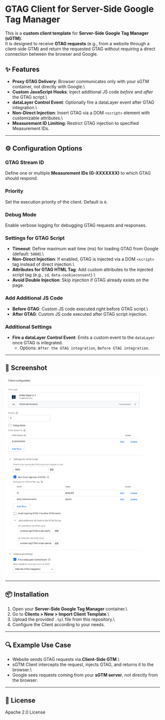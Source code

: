 # GTAG Client for Server-Side Google Tag Manager

This is a **custom client template** for **Server-Side Google Tag Manager (sGTM)**.\
It is designed to receive **GTAG requests** (e.g., from a website through a client-side GTM) and return the requested GTAG without requiring a direct connection between the browser and Google.

## ✨ Features

- **Proxy GTAG Delivery**: Browser communicates only with your sGTM container, not directly with Google.\
- **Custom JavaScript Hooks**: Inject additional JS code *before* and *after* the GTAG script.\
- **dataLayer Control Event**: Optionally fire a dataLayer event after GTAG integration.\
- **Non-Direct Injection**: Insert GTAG via a DOM `<script>` element with customizable attributes.\
- **Measurement ID Limiting**: Restrict GTAG injection to specified Measurement IDs.

------------------------------------------------------------------------

## ⚙️ Configuration Options

### GTAG Stream ID

Define one or multiple **Measurement IDs (G-XXXXXXX)** to which GTAG should respond.

### Priority

Set the execution priority of the client. Default is `0`.

### Debug Mode

Enable verbose logging for debugging GTAG requests and responses.

### Settings for GTAG Script

- **Timeout**: Define maximum wait time (ms) for loading GTAG from Google (default: `5000`).\
- **Non-Direct Injection**: If enabled, GTAG is injected via a DOM `<script>` tag instead of direct injection.\
- **Attributes for GTAG HTML Tag**: Add custom attributes to the injected script tag (e.g., `id`, `data-cookieconsent`).\
- **Avoid Double Injection**: Skip injection if GTAG already exists on the page.

### Add Additional JS Code

- **Before GTAG**: Custom JS code executed right before GTAG script.\
- **After GTAG**: Custom JS code executed after GTAG script injection.

### Additional Settings

- **Fire a dataLayer Control Event**: Emits a custom event to the `dataLayer` once GTAG is integrated.
  -   Options: `After the GTAG integration`, `Before GTAG integration`.

------------------------------------------------------------------------

## 📖 Screenshot

![GTAG Client Settings Screenshot](assets/gtag-client-settings.png)

------------------------------------------------------------------------

## 📦 Installation

1. Open your **Server-Side Google Tag Manager** container.\
2. Go to **Clients \> New \> Import Client Template**.\
3. Upload the provided `.tpl` file from this repository.\
4. Configure the Client according to your needs.

------------------------------------------------------------------------

## 🔍 Example Use Case

- Website sends GTAG requests via **Client-Side GTM**.\
- sGTM Client intercepts the request, injects GTAG, and returns it to the browser.\
- Google sees requests coming from your **sGTM server**, not directly from the browser.

------------------------------------------------------------------------

## 📜 License

Apache 2.0 License
